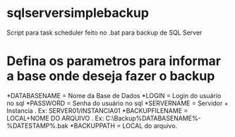 # sqlserversimplebackup
Script para task scheduler feito no .bat para backup de SQL Server

# Defina os parametros para informar a base onde deseja fazer o backup

*DATABASENAME = Nome da Base de Dados 
*LOGIN = Login do usuário no sql 
*PASSWORD = Senha do usuário no sql
*SERVERNAME = Servidor + Instancia . Ex: SERVER01/INSTANCIA01
*BACKUPFILENAME = LOCAL+NOME DO ARQUIVO . Ex: C:\Backup\%DATABASENAME%-%DATESTAMP%.bak 
*BACKUPPATH = LOCAL do arquivo.